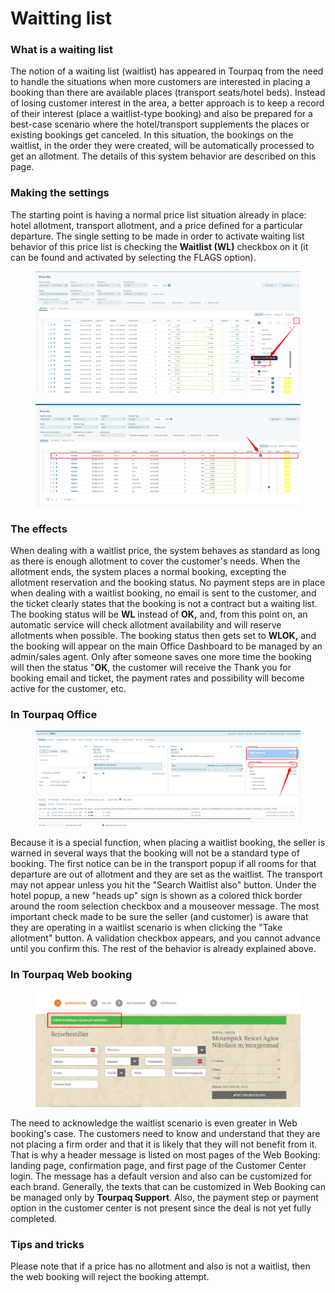 # Waitting list

### **What is a waiting list**

The notion of a waiting list (waitlist) has appeared in Tourpaq from the need to handle the situations when more customers are interested in placing a booking than there are available places (transport seats/hotel beds). Instead of losing customer interest in the area, a better approach is to keep a record of their interest (place a waitlist-type booking) and also be prepared for a best-case scenario where the hotel/transport supplements the places or existing bookings get canceled. In this situation, the bookings on the waitlist, in the order they were created, will be automatically processed to get an allotment. The details of this system behavior are described on this page.

### **Making the settings**

The starting point is having a normal price list situation already in place: hotel allotment, transport allotment, and a price defined for a particular departure. The single setting to be made in order to activate waiting list behavior of this price list is checking the **Waitlist (WL)** checkbox on it (it can be found and activated by selecting the FLAGS option).

<figure><img src="../../.gitbook/assets/image (2) (1) (1) (1) (1) (1) (1) (1) (1) (1) (1) (1).png" alt=""><figcaption></figcaption></figure>

<figure><img src="../../.gitbook/assets/image (9) (1) (1) (1) (1) (1) (1) (1) (1) (1) (1) (1) (1) (1) (1) (1) (1) (1) (1) (1) (1) (1) (1) (1) (1).png" alt=""><figcaption></figcaption></figure>

### **The effects**

When dealing with a waitlist price, the system behaves as standard as long as there is enough allotment to cover the customer's needs. When the allotment ends, the system places a normal booking, excepting the allotment reservation and the booking status. No payment steps are in place when dealing with a waitlist booking, no email is sent to the customer, and the ticket clearly states that the booking is not a contract but a waiting list. The booking status will be **WL** instead of **OK,** and, from this point on, an automatic service will check allotment availability and will reserve allotments when possible. The booking status then gets set to **WLOK,** and the booking will appear on the main Office Dashboard to be managed by an admin/sales agent. Only after someone saves one more time the booking will then the status "**OK**, the customer will receive the Thank you for booking email and ticket, the payment rates and possibility will become active for the customer, etc.

### **In Tourpaq Office**

<figure><img src="../../.gitbook/assets/image (247).png" alt=""><figcaption></figcaption></figure>

Because it is a special function, when placing a waitlist booking, the seller is warned in several ways that the booking will not be a standard type of booking. The first notice can be in the transport popup if all rooms for that departure are out of allotment and they are set as the waitlist. The transport may not appear unless you hit the "Search Waitlist also" button. Under the hotel popup, a new "heads up" sign is shown as a colored thick border around the room selection checkbox and a mouseover message. The most important check made to be sure the seller (and customer) is aware that they are operating in a waitlist scenario is when clicking the "Take allotment" button. A validation checkbox appears, and you cannot advance until you confirm this. The rest of the behavior is already explained above.

### **In Tourpaq Web booking**

<figure><img src="../../.gitbook/assets/image (248).png" alt=""><figcaption></figcaption></figure>

The need to acknowledge the waitlist scenario is even greater in Web booking's case. The customers need to know and understand that they are not placing a firm order and that it is likely that they will not benefit from it. That is why a header message is listed on most pages of the Web Booking: landing page, confirmation page, and first page of the Customer Center login. The message has a default version and also can be customized for each brand. Generally, the texts that can be customized in Web Booking can be managed only by **Tourpaq Support**. Also, the payment step or payment option in the customer center is not present since the deal is not yet fully completed.

### **Tips and tricks**

Please note that if a price has no allotment and also is not a waitlist, then the web booking will reject the booking attempt.
